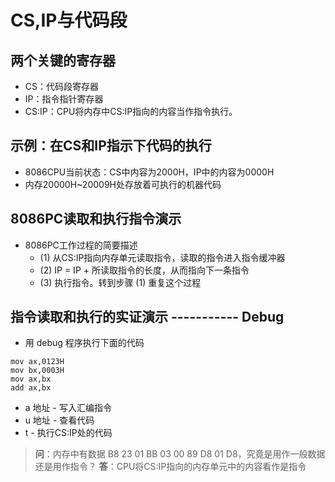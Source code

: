 # CS,IP与代码段



## 两个关键的寄存器



- CS：代码段寄存器
- IP：指令指针寄存器
- CS:IP：CPU将内存中CS:IP指向的内容当作指令执行。



## 示例：在CS和IP指示下代码的执行



- 8086CPU当前状态：CS中内容为2000H，IP中的内容为0000H
- 内存20000H~20009H处存放着可执行的机器代码



## 8086PC读取和执行指令演示



- 8086PC工作过程的简要描述
  - (1) 从CS:IP指向内存单元读取指令，读取的指令进入指令缓冲器
  - (2) IP = IP + 所读取指令的长度，从而指向下一条指令
  - (3) 执行指令。转到步骤 (1) 重复这个过程



## 指令读取和执行的实证演示 ----------- Debug



- 用 debug 程序执行下面的代码

```assembly
mov ax,0123H
mov bx,0003H
mov ax,bx
add ax,bx
```

- a 地址 - 写入汇编指令
- u 地址 - 查看代码
- t - 执行CS:IP处的代码



> **问**：内存中有数据 B8 23 01 BB 03 00 89 D8 01 D8，究竟是用作一般数据还是用作指令？
> **答**：CPU将CS:IP指向的内存单元中的内容看作是指令